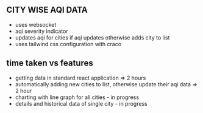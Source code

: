 ## CITY WISE AQI DATA

- uses websocket
- aqi severity indicator
- updates aqi for cities if aqi updates otherwise adds city to list
- uses tailwind css configuration with craco

## time taken vs features

- getting data in standard react application => 2 hours
- automatically adding new cities to list, otherwise update their aqi data => 2 hour
- charting with line graph for all cities - in progress
- details and historical data of single city - in progress
